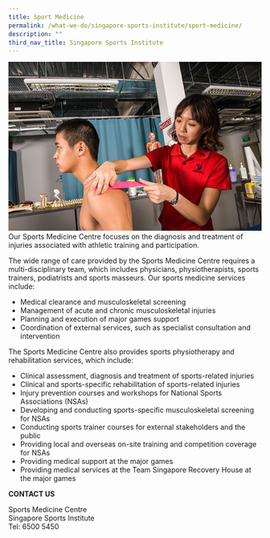 ```yaml
---
title: Sport Medicine
permalink: /what-we-do/singapore-sports-institute/sport-medicine/
description: ""
third_nav_title: Singapore Sports Institute
---
```

![Sport Medicine](/images/What%20We%20Do/Singapore%20Sports%20Institute/Sport%20Medicine/Sport_Medicine.jpeg)
Our Sports Medicine Centre focuses on the diagnosis and treatment of injuries associated with athletic training and participation.

The wide range of care provided by the Sports Medicine Centre requires a multi-disciplinary team, which includes physicians, physiotherapists, sports trainers, podiatrists and sports masseurs. Our sports medicine services include:

*   Medical clearance and musculoskeletal screening
*   Management of acute and chronic musculoskeletal injuries
*   Planning and execution of major games support
*   Coordination of external services, such as specialist consultation and intervention

The Sports Medicine Centre also provides sports physiotherapy and rehabilitation services, which include:

*   Clinical assessment, diagnosis and treatment of sports-related injuries
*   Clinical and sports-specific rehabilitation of sports-related injuries
*   Injury prevention courses and workshops for National Sports Associations (NSAs)
*   Developing and conducting sports-specific musculoskeletal screening for NSAs
*   Conducting sports trainer courses for external stakeholders and the public
*   Providing local and overseas on-site training and competition coverage for NSAs
*   Providing medical support at the major games
*   Providing medical services at the Team Singapore Recovery House at the major games

**CONTACT US**

Sports Medicine Centre  
Singapore Sports Institute  
Tel: 6500 5450